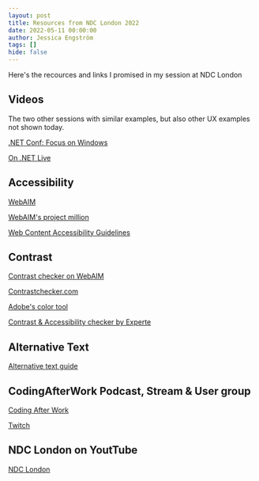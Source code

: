 ```yaml
---
layout: post
title: Resources from NDC London 2022
date: 2022-05-11 00:00:00
author: Jessica Engström
tags: []
hide: false
---
```

Here's the recources and links I promised in my session at NDC London
## Videos
The two other sessions with similar examples, but also other UX examples not shown today.

[.NET Conf: Focus on Windows](https://www.youtube.com/watch?v=p18i6hHgyP0&t)

[On .NET Live](https://www.youtube.com/watch?v=elktRChdHJw&t=280s)

## Accessibility 
[WebAIM](https://webaim.org/)

[WebAIM's project million](https://webaim.org/projects/million/)

[Web Content Accessibility Guidelines](https://www.w3.org/TR/WCAG21/)

## Contrast
[Contrast checker on WebAIM](https://webaim.org/resources/contrastchecker/)

[Contrastchecker.com](https://contrastchecker.com/)

[Adobe's color tool](http://color.adobe.com/)

[Contrast & Accessibility checker by Experte](https://www.experte.com/accessibility/contrast)


## Alternative Text
[Alternative text guide](https://webaim.org/techniques/alttext/)

## CodingAfterWork Podcast, Stream & User group
[Coding After Work](https://www.codingafterwork.se/)

[Twitch](https://twitch.tv/codingafterwork)

## NDC London on YoutTube
[NDC London](https://www.youtube.com/playlist?list=PL03Lrmd9CiGc-G2wiIOKmBxQi9Qx2Q_eR)